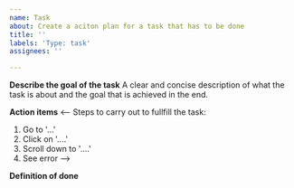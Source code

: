 ```yaml
---
name: Task
about: Create a aciton plan for a task that has to be done
title: ''
labels: 'Type: task'
assignees: ''

---
```


**Describe the goal of the task**
A clear and concise description of what the task is about and the goal that is achieved in the end.

**Action items**
<--
Steps to carry out to fullfill the task:
1. Go to '...'
2. Click on '....'
3. Scroll down to '....'
4. See error
-->

**Definition of done**
<!-- A clear and concise description when the task is considered done. -->
